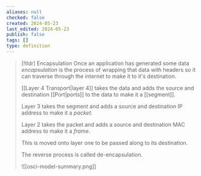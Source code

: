 ```yaml
---
aliases: null
checked: false
created: 2024-05-23
last_edited: 2024-05-23
publish: false
tags: []
type: definition
---
```

>[!tldr] Encapsulation
>Once an application has generated some data *encapsulation* is the process of wrapping that data with headers so it can traverse through the internet to make it to it's destination. 
>
>[[Layer 4 Transport|layer 4]] takes the data and adds the source and destination [[Port|ports]] to the data to make it a [[segment]].
>
>Layer 3 takes the segment and adds a source and destination IP address to make it a *packet*.
>
>Layer 2 takes the packet and adds a source and destination MAC address to make it a *frame*.
>
>This is moved onto layer one to be passed along to its destination.
>
>The reverse process is called de-encapsulation.
>
>![[osci-model-summary.png]]



